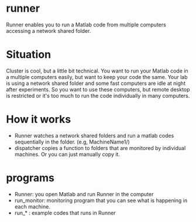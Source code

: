# runner

Runner enables you to run a Matlab code from multiple computers accessing a network shared folder. 

# Situation
Cluster is cool, but a little bit technical. You want to run your Matlab code in a multiple computers easily, but want to keep your code the same. Your lab is using a network shared folder and some fast computers are idle at night after experiments. So you want to use these computers, but remote desktop is restricted or it's too much to run the code individually in many computers. 

# How it works
- Runner watches a network shared folders and run a matlab codes sequentially in the folder. (e.g, MachineName1/)
- dispatcher copies a function to folders that are monitored by individual machines. Or you can just manually copy it.

# programs
- Runner: you open Matlab and run Runner in the computer
- run_monitor: monitoring program that you can see what is happening in each machine.
- run_* : example codes that runs in Runner
